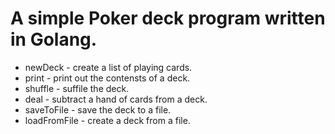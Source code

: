# A simple Poker deck program written in Golang.

- newDeck - create a list of playing cards.
- print - print out the contensts of a deck.
- shuffle - suffile the deck.
- deal - subtract a hand of cards from a deck.
- saveToFile - save the deck to a file.
- loadFromFile - create a deck from a file.
